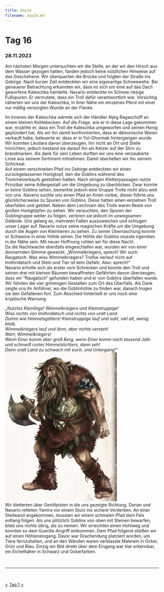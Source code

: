 ```yaml
---
title: Day16
filename: day16.md
--- 
```


# Tag 16
###  28.11.2023
Am nächsten Morgen untersuchten wir die Stelle, an der wir den Hirsch aus dem Wasser gezogen hatten, fanden jedoch keine nützlichen Hinweise auf das Geschehene. Wir überquerten die Brücke und folgten der Straße ins Gebirge. Nach kurzer Zeit entdeckten wir eine eigenartige Schneewehe. Bei genauerer Betrachtung erkannten wir, dass es sich um eine auf das Dach geworfene Kaleschka handelte. Navario entdeckte im Schnee riesige Fußspuren. Er vermutete, dass ein Troll dafür verantwortlich war. Vorsichtig näherten wir uns der Kaleschka, in ihrer Nähe ein einzelnes Pferd mit einer nur mäßig versorgten Wunde an der Flanke.

Im Inneren der Kaleschka wärmte sich der Händler Aljeg Ragaschoff an einem kleinen Kohlebecken. Auf die Frage, wie er in diese Lage gekommen war, erzählte er, dass ein Troll die Kaleschka umgeworfen und seinen Honig geplündert hat. Als wir ihn damit konfrontierten, dass er dämonische Waren verkauft habe, beteuerte er, dass er in Yol-Ghurmak hintergangen wurde. Wir konnten Leudara davon überzeugen, ihn nicht an Ort und Stelle hinrichten, jedoch bestand sie darauf ihn als Ketzer auf der Stirn zu brandmarken. Als dank für sein Leben durften wir uns eine verzauberte Linse aus seinem Sortiment mitnehmen. Damit überließen wir ihn seinem Schicksal.<br>
Auf einem verschneiten Pfad ins Gebirge entdeckten wir einen zurückgelassenen Honigtopf, den die Goblins während des Trommelverkaufs gestohlen hatten. Nach einigen Kletterpassagen nutze Prinzibar seine Adlergestalt um die Umgebung zu überblicken. Zwar konnte er keine Goblins sehen, bemerkte jedoch eine Gruppe Trolle nicht allzu weit von uns. Navario suchte uns einen Pfad an ihnen vorbei, dieser führte uns glücklicherweise zu Spuren von Goblins. Diese hatten einen einzelnen Troll überfallen und getötet. Neben dem Leichnam des Trolls waren Reste von großen Honigtöpfen zu sehen. Wir versuchten, den Spuren der Goblingruppe weiter zu folgen, verloren sie jedoch im unwegsamen Gelände. Uns gelang es, mehreren Fallen auszuweichen und schlugen unser Lager auf. Navario nutze seine magischen Kräfte um die Umgebung durch die Augen von Kleintieren zu sehen. Zu seiner Überraschung konnte er Schweine in einer Höhle sehen. Die Höhle der Goblins musste irgendwo in der Nähe sein. Mit neuer Hoffnung ruhten wir für diese Nacht.<br>
Da die Nachtwache ebenfalls eingeschlafen war, wurden wir von einer donnernden Stimme geweckt: „Wimmelkriegers, sprech! Wir such Raugatsch. Was wiss Wimmelkriegers? Trollse verlauf nicht auf Imithridatsch und Stein und Tier ist kein Gefahr. Also: sprech!“<br>
Navario erholte sich als erster vom Schrecken und konnte den Troll und seinen drei mit kleinen Bäumen bewaffneten Gefährten davon überzeugen, dass wir “Raugatsch” gefunden haben und er von Goblins überfallen wurde. Wir führten die vier grimmigen Gestalten zum Ort des Überfalls. Als Dank zeigte uns ihr Anführer, wo die Goblinhöhle zu finden war, danach trugen sie den Gefallenen fort. Zum Abschied hinterließ er uns noch eine kryptische Warnung: 

*„Nutzlos Kleinlings! Wimmelkriegers und Kleinstruppige! <br>
Wiss nichts von Imithridatsch und nichts von uralt Land. <br> 
Dumm wie Himmelsgötters! Kleinstruppige lauf und suhl, viel alt, wenig bleib.  <br>
Wimmelkriegers lauf und lärm, aber nichts versteh!  <br>
Wart, Wimmelkriegers!  <br>
Wenn Einer komm über groß Berg, wenn Einer komm nach tausend Jahr <br>
und schmeiß runter Himmelslichters, dann seh!  <br>
Dann uralt Land zu schwach mit euch, und Untergang!“*<br>
![Alt Text](images/Troll.webp "Troll")<br>
Wir kletterten über Geröllpisten in die uns gezeigte Richtung. Darian und Navario retteten Yamira vor einem Sturz ins sichere Verderben. An einer Steilwand angekommen, mussten wir einem schmalen Pfad dem Fels entlang folgen. Als uns plötzlich Goblins von oben mit Steinen bewarfen, blieb uns nichts übrig, als zu rennen. Wir erreichten einen Hohlweg und konnten so dem Guerilla-Angriff entkommen. Dem Pfad folgend stießen wir auf einen Höhleneingang. Davor war Drachendung platziert worden, um Tiere fernzuhalten, und an den Wänden waren verblasste Malerein in Ocker, Grün und Blau. Einzig ein Bild direkt über dem Eingang war klar erkennbar, ein Eichelhäher in Schwarz und Ockerfarben.
﻿

<br>

----
<br>

[<](day15.md)
[Tag 1](day1.md)
[>](day17.md)<br>